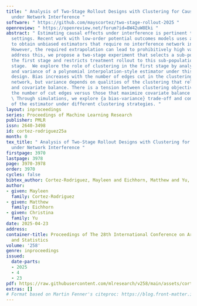 ```yaml
---
title: " Analysis of Two-Stage Rollout Designs with Clustering for Causal Inference
  under Network Interference "
software: " https://github.com/mayscortez/two-stage-rollout-2025 "
openreview: " https://openreview.net/forum?id=8W42uW8Eki "
abstract: " Estimating causal effects under interference is pertinent to many real-world
  settings. Recent work with low-order potential outcomes models uses a rollout design
  to obtain unbiased estimators that require no interference network information.
  However, the required extrapolation can lead to prohibitively high variance. To
  address this, we propose a two-stage experiment that selects a sub-population in
  the first stage and restricts treatment rollout to this sub-population in the second
  stage.  We explore the role of clustering in the first stage by analyzing the bias
  and variance of a polynomial interpolation-style estimator under this experimental
  design. Bias increases with the number of edges cut in the clustering of the interference
  network, but variance depends on qualities of the clustering that relate to homophily
  and covariate balance. There is a tension between clustering objectives that minimize
  the number of cut edges versus those that maximize covariate balance across clusters.
  \ Through simulations, we explore {a bias-variance} trade-off and compare the performance
  of the estimator under different clustering strategies. "
layout: inproceedings
series: Proceedings of Machine Learning Research
publisher: PMLR
issn: 2640-3498
id: cortez-rodriguez25a
month: 0
tex_title: " Analysis of Two-Stage Rollout Designs with Clustering for Causal Inference
  under Network Interference "
firstpage: 3970
lastpage: 3978
page: 3970-3978
order: 3970
cycles: false
bibtex_author: Cortez-Rodriguez, Mayleen and Eichhorn, Matthew and Yu, Christina
author:
- given: Mayleen
  family: Cortez-Rodriguez
- given: Matthew
  family: Eichhorn
- given: Christina
  family: Yu
date: 2025-04-23
address:
container-title: Proceedings of The 28th International Conference on Artificial Intelligence
  and Statistics
volume: '258'
genre: inproceedings
issued:
  date-parts:
  - 2025
  - 4
  - 23
pdf: https://raw.githubusercontent.com/mlresearch/v258/main/assets/cortez-rodriguez25a/cortez-rodriguez25a.pdf
extras: []
# Format based on Martin Fenner's citeproc: https://blog.front-matter.io/posts/citeproc-yaml-for-bibliographies/
---
```

